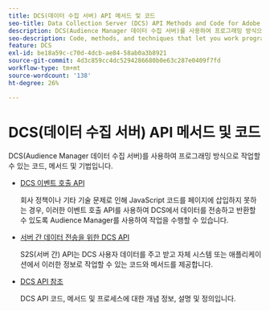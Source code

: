 ```yaml
---
title: DCS(데이터 수집 서버) API 메서드 및 코드
seo-title: Data Collection Server (DCS) API Methods and Code for Adobe Audience Manager (AAM)
description: DCS(Audience Manager 데이터 수집 서버)를 사용하여 프로그래밍 방식으로 작업할 수 있는 코드, 메서드 및 기법입니다.
seo-description: Code, methods, and techniques that let you work programmatically with the Audience Manager Data Collection Servers (DCS).
feature: DCS
exl-id: be18a59c-c70d-4dcb-ae84-58ab0a3b8921
source-git-commit: 4d3c859cc4dc5294286680b0e63c287e0409f7fd
workflow-type: tm+mt
source-wordcount: '138'
ht-degree: 26%

---
```


# DCS(데이터 수집 서버) API 메서드 및 코드

DCS(Audience Manager 데이터 수집 서버)를 사용하여 프로그래밍 방식으로 작업할 수 있는 코드, 메서드 및 기법입니다.

* [DCS 이벤트 호출 API](/help/using/api/dcs-intro/dcs-event-calls/dcs-event-calls.md)

  회사 정책이나 기타 기술 문제로 인해 JavaScript 코드를 페이지에 삽입하지 못하는 경우, 이러한 이벤트 호출 API를 사용하여 DCS에서 데이터를 전송하고 반환할 수 있도록 Audience Manager를 사용하여 작업을 수행할 수 있습니다.

* [서버 간 데이터 전송을 위한 DCS API](/help/using/api/dcs-intro/dcs-s2s/dcs-s2s.md)

  S2S(서버 간) API는 DCS 사용자 데이터를 주고 받고 자체 시스템 또는 애플리케이션에서 이러한 정보로 작업할 수 있는 코드와 메서드를 제공합니다.

* [DCS API 참조](/help/using/api/dcs-intro/dcs-api-reference/dcs-api-methods.md)

  DCS API 코드, 메서드 및 프로세스에 대한 개념 정보, 설명 및 정의입니다.
